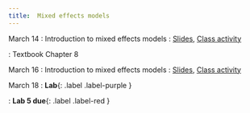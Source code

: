 ```yaml
---
title:  Mixed effects models
---
```


March 14
: Introduction to mixed effects models
  : [Slides](https://sta279-s22.github.io/slides/lecture_17.html), [Class activity](https://sta279-s22.github.io/class_activities/ca_lecture_17.html)
  
: Textbook Chapter 8

March 16
: Introduction to mixed effects models
  : [Slides](https://sta279-s22.github.io/slides/lecture_18.html), [Class activity](https://sta279-s22.github.io/class_activities/ca_lecture_18.html)

March 18
: **Lab**{: .label .label-purple }

: **Lab 5 due**{: .label .label-red }